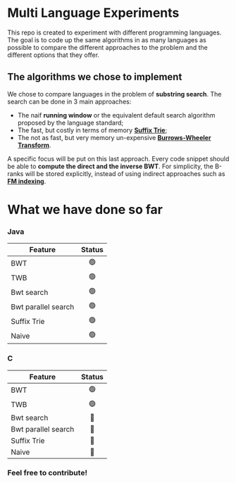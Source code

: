 # Multi Language Experiments
 This repo is created to experiment with different programming languages. The goal is to code up the same algorithms in as many languages as possible to compare the different approaches to the problem and the different options that they offer.

 ## The algorithms we chose to implement
We chose to compare languages in the problem of **substring search**. The search can be done in 3 main approaches:
- The naif **running window** or the equivalent default search algorithm proposed by the language standard;
- The fast, but costly in terms of memory [**Suffix Trie**](https://en.wikipedia.org/wiki/Suffix_tree);
- The not as fast, but very memory un-expensive [**Burrows-Wheeler Transform**](en.wikipedia.org/wiki/Burrows–Wheeler_transform).

A specific focus will be put on this last approach. Every code snippet should be able to **compute the direct and the inverse BWT**.
For simplicity, the B-ranks will be stored explicitly, instead of using indirect approaches such as [**FM indexing**](https://en.wikipedia.org/wiki/FM-index).

# What we have done so far

### Java
| Feature | Status |
| --- | :---: |
| BWT | :green_circle: |
| TWB | :green_circle: |
| Bwt search | :green_circle: |
| Bwt parallel search | :green_circle: |
| Suffix Trie | :green_circle: |
| Naive | :green_circle: |


### C
| Feature | Status |
| --- | :---: |
| BWT | :green_circle: |
| TWB | :green_circle: |
| Bwt search | :red_circle: |
| Bwt parallel search | :red_circle: |
| Suffix Trie | :red_circle: |
| Naive | :red_circle: |

### Feel free to contribute!
